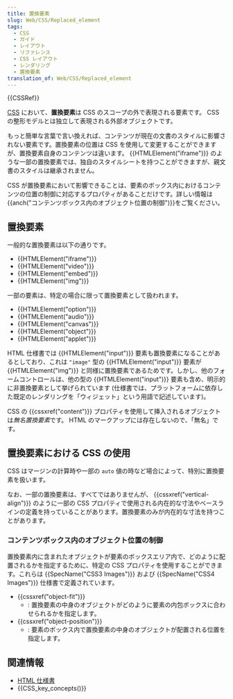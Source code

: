 ```yaml
---
title: 置換要素
slug: Web/CSS/Replaced_element
tags:
  - CSS
  - ガイド
  - レイアウト
  - リファレンス
  - CSS レイアウト
  - レンダリング
  - 置換要素
translation_of: Web/CSS/Replaced_element
---
```

{{CSSRef}}

[CSS](/ja/docs/Web/CSS) において、**置換要素**は CSS のスコープの外で表現される要素です。 CSS の整形モデルとは独立して表現される外部オブジェクトです。

もっと簡単な言葉で言い換えれば、コンテンツが現在の文書のスタイルに影響されない要素です。置換要素の位置は CSS を使用して変更することができますが、置換要素自身のコンテンツは違います。 {{HTMLElement("iframe")}} のような一部の置換要素では、独自のスタイルシートを持つことができますが、親文書のスタイルは継承されません。

CSS が置換要素において影響できることは、要素のボックス内におけるコンテンツの位置の制御に対応するプロパティがあることだけです。詳しい情報は{{anch("コンテンツボックス内のオブジェクト位置の制御")}}をご覧ください。

## 置換要素

一般的な置換要素は以下の通りです。

- {{HTMLElement("iframe")}}
- {{HTMLElement("video")}}
- {{HTMLElement("embed")}}
- {{HTMLElement("img")}}

一部の要素は、特定の場合に限って置換要素として扱われます。

- {{HTMLElement("option")}}
- {{HTMLElement("audio")}}
- {{HTMLElement("canvas")}}
- {{HTMLElement("object")}}
- {{HTMLElement("applet")}}

HTML 仕様書では {{HTMLElement("input")}} 要素も置換要素になることがあるとしており、これは `"image"` 型の {{HTMLElement("input")}} 要素が {{HTMLElement("img")}} と同様に置換要素であるためです。しかし、他のフォームコントロールは、他の型の {{HTMLElement("input")}} 要素も含め、明示的に非置換要素として挙げられています (仕様書では、プラットフォームに依存した既定のレンダリングを「ウィジェット」という用語で記述しています)。

CSS の {{cssxref("content")}} プロパティを使用して挿入されるオブジェクトは*無名置換要素*です。 HTML のマークアップには存在しないので、「無名」です。

## 置換要素における CSS の使用

CSS はマージンの計算時や一部の `auto` 値の時など場合によって、特別に置換要素を扱います。

なお、一部の置換要素は、すべてではありませんが、 {{cssxref("vertical-align")}} のように一部の CSS プロパティで使用される内在的な寸法やベースラインの定義を持っていることがあります。置換要素のみが内在的な寸法を持つことがあります。

### コンテンツボックス内のオブジェクト位置の制御

置換要素内に含まれたオブジェクトが要素のボックスエリア内で、どのように配置されるかを指定するために、特定の CSS プロパティを使用することができます。これらは {{SpecName("CSS3 Images")}} および {{SpecName("CSS4 Images")}} 仕様書で定義されています。

- {{cssxref("object-fit")}}
  - : 置換要素の中身のオブジェクトがどのように要素の内包ボックスに合わせられるかを指定します。
- {{cssxref("object-position")}}
  - : 要素のボックス内で置換要素の中身のオブジェクトが配置される位置を指定します。

## 関連情報

- [HTML 仕様書](https://html.spec.whatwg.org/multipage/rendering.html#replaced-elements)
- {{CSS_key_concepts()}}
